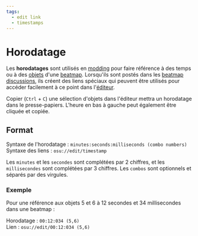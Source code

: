 ```yaml
---
tags:
  - edit link
  - timestamps
---
```


# Horodatage

Les **horodatages** sont utilisés en [modding](/wiki/Modding) pour faire référence à des temps ou à des [objets](/wiki/Hit_object) d'une [beatmap](/wiki/Beatmap). Lorsqu'ils sont postés dans les [beatmap discussions](/wiki/Beatmap_discussion), ils créent des liens spéciaux qui peuvent être utilisés pour accéder facilement à ce point dans l'[éditeur](/wiki/Client/Beatmap_editor).

Copier (`Ctrl` + `C`) une sélection d'objets dans l'éditeur mettra un horodatage dans le presse-papiers. L'heure en bas à gauche peut également être cliquée et copiée.

## Format

Syntaxe de l'horodatage : `minutes:seconds:milliseconds (combo numbers)`\
Syntaxe des liens : `osu://edit/timestamp`

Les `minutes` et les `secondes` sont complétées par 2 chiffres, et les `millisecondes` sont complétées par 3 chiffres. Les `combos` sont optionnels et séparés par des virgules.

### Exemple

Pour une référence aux objets 5 et 6 à 12 secondes et 34 millisecondes dans une beatmap :

Horodatage : `00:12:034 (5,6)`\
Lien : `osu://edit/00:12:034 (5,6)`
